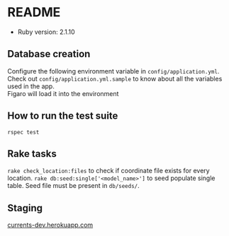 # README

* Ruby version: 2.1.10

## Database creation  
Configure the following environment variable in `config/application.yml`.  
Check out `config/application.yml.sample` to know about all the variables used in the app.  
Figaro will load it into the environment  
  
## How to run the test suite  
`rspec test`  

## Rake tasks
`rake check_location:files` to check if coordinate file exists for every location. 
`rake db:seed:single['<model_name>']` to seed populate single table. Seed file must be present in `db/seeds/`. 

## Staging  
[currents-dev.herokuapp.com](https://currents-dev.herokuapp.com)
